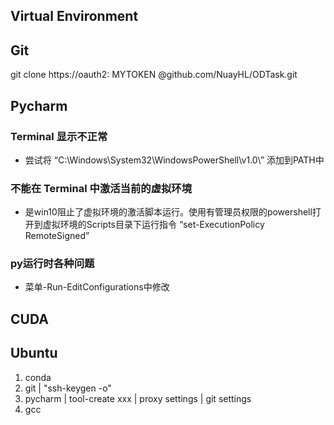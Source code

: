 ## Virtual Environment

## Git

git clone https://oauth2: MYTOKEN @github.com/NuayHL/ODTask.git

## Pycharm
### Terminal 显示不正常
- 尝试将 “C:\Windows\System32\WindowsPowerShell\v1.0\” 添加到PATH中
### 不能在 Terminal 中激活当前的虚拟环境
- 是win10阻止了虚拟环境的激活脚本运行。使用有管理员权限的powershell打开到虚拟环境的Scripts目录下运行指令 “set-ExecutionPolicy RemoteSigned”
### py运行时各种问题
- 菜单-Run-EditConfigurations中修改
## CUDA

## Ubuntu
1. conda
2. git | "ssh-keygen -o"
3. pycharm | tool-create xxx | proxy settings | git settings
4. gcc
